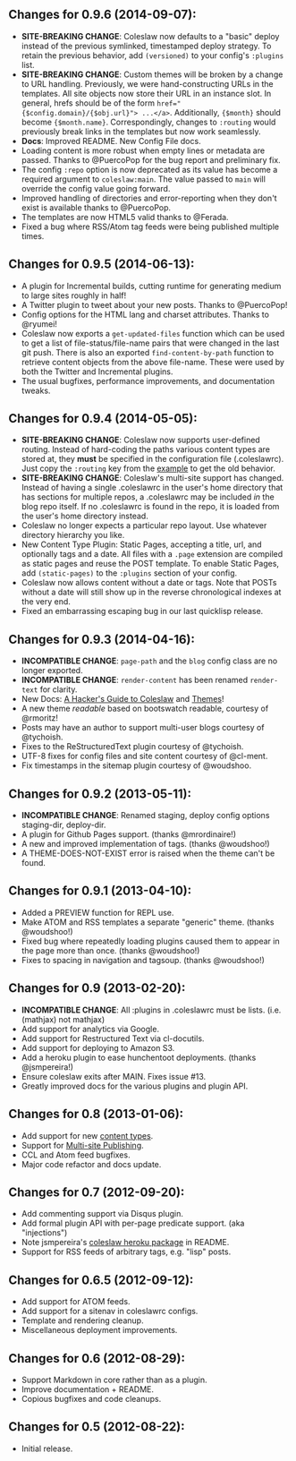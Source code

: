 ## Changes for 0.9.6 (2014-09-07):

* **SITE-BREAKING CHANGE**: Coleslaw now defaults to a "basic" deploy
  instead of the previous symlinked, timestamped deploy strategy.
  To retain the previous behavior, add `(versioned)` to your config's
  `:plugins` list.
* **SITE-BREAKING CHANGE**: Custom themes will be broken by a change
  to URL handling. Previously, we were hand-constructing URLs in the
  templates. All site objects now store their URL in an instance slot.
  In general, hrefs should be of the form `href="{$config.domain}/{$obj.url}"> ...</a>`.
  Additionally, `{$month}` should become `{$month.name}`.
  Correspondingly, changes to `:routing` would previously break links in
  the templates but now work seamlessly.
* **Docs**: Improved README. New Config File docs.
* Loading content is more robust when empty lines or metadata are passed.
  Thanks to @PuercoPop for the bug report and preliminary fix.
* The config `:repo` option is now deprecated as its value has become
  a required argument to `coleslaw:main`. The value passed to `main`
  will override the config value going forward.
* Improved handling of directories and error-reporting when they
  don't exist is available thanks to @PuercoPop.
* The templates are now HTML5 valid thanks to @Ferada.
* Fixed a bug where RSS/Atom tag feeds were being published multiple times.

## Changes for 0.9.5 (2014-06-13):

* A plugin for Incremental builds, cutting runtime for generating
  medium to large sites roughly in half!
* A Twitter plugin to tweet about your new posts. Thanks to @PuercoPop!
* Config options for the HTML lang and charset attributes. Thanks to @ryumei!
* Coleslaw now exports a `get-updated-files` function which can be
  used to get a list of file-status/file-name pairs that were changed
  in the last git push. There is also an exported `find-content-by-path`
  function to retrieve content objects from the above file-name. These
  were used by both the Twitter and Incremental plugins.
* The usual bugfixes, performance improvements, and documentation tweaks.

## Changes for 0.9.4 (2014-05-05):

* **SITE-BREAKING CHANGE**: Coleslaw now supports user-defined routing.
  Instead of hard-coding the paths various content types are stored at,
  they **must** be specified in the configuration file (.coleslawrc).
  Just copy the `:routing` key from the [example][example.rc] to
  get the old behavior.
* **SITE-BREAKING CHANGE**: Coleslaw's multi-site support has changed.
  Instead of having a single .coleslawrc in the user's home directory
  that has sections for multiple repos, a .coleslawrc may be included
  *in* the blog repo itself. If no .coleslawrc is found in the repo,
  it is loaded from the user's home directory instead.
* Coleslaw no longer expects a particular repo layout. Use whatever
  directory hierarchy you like.
* New Content Type Plugin: Static Pages, accepting a title, url, and
  optionally tags and a date. All files with a `.page` extension are
  compiled as static pages and reuse the POST template.
  To enable Static Pages, add `(static-pages)` to the `:plugins`
  section of your config.
* Coleslaw now allows content without a date or tags. Note that POSTs
  without a date will still show up in the reverse chronological
  indexes at the very end.
* Fixed an embarrassing escaping bug in our last quicklisp release.

## Changes for 0.9.3 (2014-04-16):

* **INCOMPATIBLE CHANGE**: `page-path` and the `blog` config class are no longer exported.
* **INCOMPATIBLE CHANGE**: `render-content` has been renamed `render-text` for clarity.
* New Docs: [A Hacker's Guide to Coleslaw][hacking_guide] and [Themes][theming_guide]!
* A new theme *readable* based on bootswatch readable, courtesy of @rmoritz!
* Posts may have an author to support multi-user blogs courtesy of @tychoish.
* Fixes to the ReStructuredText plugin courtesy of @tychoish.
* UTF-8 fixes for config files and site content courtesy of @cl-ment.
* Fix timestamps in the sitemap plugin courtesy of @woudshoo.

## Changes for 0.9.2 (2013-05-11):

* **INCOMPATIBLE CHANGE**: Renamed staging, deploy config options staging-dir, deploy-dir.
* A plugin for Github Pages support. (thanks @mrordinaire!)
* A new and improved implementation of tags. (thanks @woudshoo!)
* A THEME-DOES-NOT-EXIST error is raised when the theme can't be found.

## Changes for 0.9.1 (2013-04-10):

* Added a PREVIEW function for REPL use.
* Make ATOM and RSS templates a separate "generic" theme. (thanks @woudshoo!)
* Fixed bug where repeatedly loading plugins caused them to appear in the page more than once. (thanks @woudshoo!)
* Fixes to spacing in navigation and tagsoup. (thanks @woudshoo!)

## Changes for 0.9 (2013-02-20):

* **INCOMPATIBLE CHANGE**: All :plugins in .coleslawrc must be lists. (i.e. (mathjax) not mathjax)
* Add support for analytics via Google.
* Add support for Restructured Text via cl-docutils.
* Add support for deploying to Amazon S3.
* Add a heroku plugin to ease hunchentoot deployments. (thanks @jsmpereira!)
* Ensure coleslaw exits after MAIN. Fixes issue #13.
* Greatly improved docs for the various plugins and plugin API.

## Changes for 0.8 (2013-01-06):

* Add support for new [content types](http://blog.redlinernotes.com/posts/Lessons-from-Coleslaw.html).
* Support for [Multi-site Publishing](http://blub.co.za/posts/Adding-multi-site-support-to-Coleslaw.html).
* CCL and Atom feed bugfixes.
* Major code refactor and docs update.

## Changes for 0.7 (2012-09-20):

* Add commenting support via Disqus plugin.
* Add formal plugin API with per-page predicate support. (aka "injections")
* Note jsmpereira's [coleslaw heroku package](https://github.com/jsmpereira/coleslaw-heroku) in README.
* Support for RSS feeds of arbitrary tags, e.g. "lisp" posts.

## Changes for 0.6.5 (2012-09-12):

* Add support for ATOM feeds.
* Add support for a sitenav in coleslawrc configs.
* Template and rendering cleanup.
* Miscellaneous deployment improvements.

## Changes for 0.6 (2012-08-29):

* Support Markdown in core rather than as a plugin.
* Improve documentation + README.
* Copious bugfixes and code cleanups.

## Changes for 0.5 (2012-08-22):

* Initial release.

[hacking_guide]:  https://github.com/redline6561/coleslaw/blob/master/docs/hacking.md
[theming_guide]:  https://github.com/redline6561/coleslaw/blob/master/docs/themes.md
[example.rc]: https://github.com/redline6561/coleslaw/blob/master/examples/example.coleslawrc

